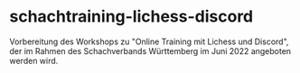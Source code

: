 # schachtraining-lichess-discord
Vorbereitung des Workshops zu "Online Training mit Lichess und Discord", der im Rahmen des Schachverbands Württemberg im Juni 2022 angeboten werden wird.
